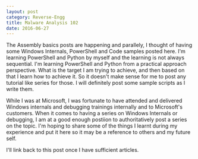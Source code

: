 ```yaml
---
layout: post
category: Reverse-Engg
title: Malware Analysis 102
date: 2016-06-27
---
```


The Assembly basics posts are happening and parallely, I thought of having some Windows Internals, PowerShell and Code samples posted here. I'm learning PowerShell and Python by myself and the learning is not always sequential. I'm learning PowerShell and Python from a practical approach perspective. What is the target I am trying to achieve, and then based on that I learn how to achieve it. So it doesn't make sense for me to post any tutorial like series for those. I will definitely post some sample scripts as I write them.

While I was at Microsoft, I was fortunate to have attended and delivered Windows internals and debugging trainings internally and to Microsoft's customers. When it comes to having a series on Windows Internals or debugging, I am at a good enough postiion to authoritatively post a series on the topic. I'm hoping to share some of the things I learnt during my experience and put it here so it may be a reference to others and my future self.

I'll link back to this post once I have sufficient articles.